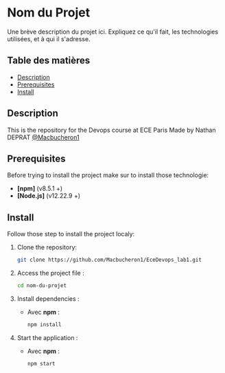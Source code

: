 # Nom du Projet

Une brève description du projet ici. Expliquez ce qu'il fait, les technologies utilisées, et à qui il s'adresse.

## Table des matières

- [Description](#description)
- [Prerequisites](#prerequisites)
- [Install](#install)

## Description

This is the repository for the Devops course at ECE Paris
Made by Nathan DEPRAT [@Macbucheron1](https://github.com/Macbucheron1)

## Prerequisites

Before trying to install the project make sur to install those technologie:

- **[npm]** (v8.5.1 +)
- **[Node.js]** (v12.22.9 +)

## Install

Follow those step to install the project localy:

1. Clone the repository:

    ```bash
    git clone https://github.com/Macbucheron1/EceDevops_lab1.git
    ```

2. Access the project file :

    ```bash
    cd nom-du-projet
    ```

3. Install dependencies :

    - Avec **npm** :

      ```bash
      npm install
      ```

4. Start the application :

    - Avec **npm** :

      ```bash
      npm start
      ```

